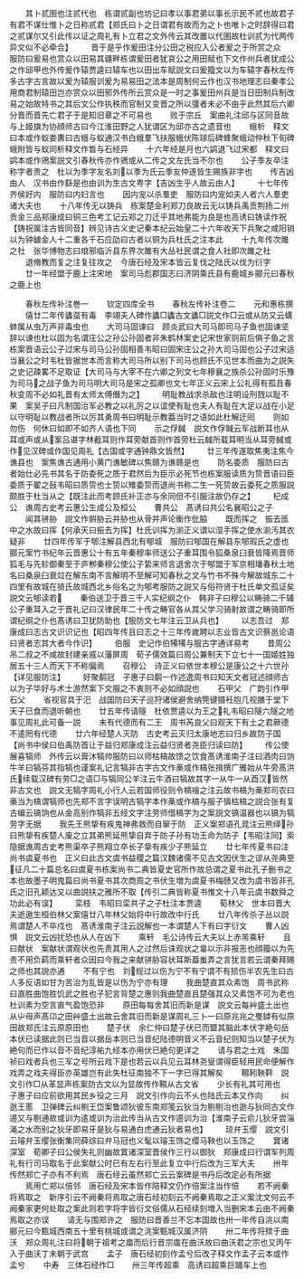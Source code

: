 <!-- { "loadSidebar": true } -->
　　其卜贰圉也注贰代也　栋谓贰副也坊记曰孝以事君弟以事长示民不贰也故君子有君不谋仕惟卜之日称贰君【郑氏曰卜之日谓君有故而为之卜也唯卜之时辞得曰君之贰谋尔又引此传以证之周礼有卜立君之文外传云其改置以代圉故杜训贰为代两传异文似不必牵合】
　　晋于是乎作爰田注分公田之税应入公者爰之于所赏之众　服防曰爰易也赏众以田易其疆畔栋谓爰田者犹哀公之用田赋也下文作州兵者犹成公之作邱甲也外传爰作辕贾逵曰辕车也以田出车赋説文曰爰籀文以为车辕字春秋左传多古字古言故以爰为辕服训爰为易易田之法本是周制何云作也汉书地理志曰秦孝公用商君制辕田岂亦赏众以田邪外传所云赏众是一时之事爰田州兵是当日田制兵制改易之始故特书之其后文公作执秩而官制又变晋之所以彊者未必不由乎此然其后六卿分晋而晋先亡君子于是知旧章之不可易也
　　败于宗丘　案曲礼注邱与区同音故与上姬旗为协顔师古曰今江淮田野之人犹谓区为邱亦古之遗音也
　　蛾析　释文曰本或作蚁娄夀曰古蛾与蚁通汉书白蛾羣飞扶服蛾伏陈球后碑蜂聚蛾动仲秋下旬碑蛾附皆与蚁同析释文作晳与石经异
　　十六年经是月也六鹢退飞过宋都　释文曰鹢本或作鶂案説文引春秋传亦作鶂或从二传之文左氏当不尔也
　　公子季友卒注称字者贵之　杜以为季字友名刘以季为氏云季友仲遂皆生赐族非字也
　　传吉凶由人　汉书由作繇是也由训为生古文甹字【吉凶生乎人故云由人】
　　十七年传齐侯好内　服防曰内妇言也
　　因内宠以杀羣吏　服防曰内宠如夫人者六人羣吏诸大夫也
　　十八年传无以铸兵　栋案楚金利郑刀良故云无以铸兵禹贡荆扬二州贡金三品郑康成曰铜三色考工记云郑之刀迁乎其地弗能为良是也高诱曰铸读作祝【铸祝属注古皆同音】辨见诗古义史记秦本纪云始皇二十六年收天下兵聚之咸阳销以为钟鐻金人十二重各千石应劭曰古者以铜为兵杜氏之注本此
　　十九年传次雎之社　张华博物志曰琅邪临沂县东界次雎有大丛社民谓之食人社即次雎之社
　　退脩教而复之注复往攻之　今唐石经及宋本皆云复伐之陆氏以伐为衍字
　　廿一年经盟于鹿上注宋地　案司马彪郡国志曰济阴乘氏县有鹿城乡郦元曰春秋之鹿上也









　　春秋左传补注巻一
　　钦定四库全书
　　春秋左传补注卷二
　　元和惠栋撰
　　僖廿二年传蠭虿有毒　李翊夫人碑作蠭□蠭古文蠭□説文作□云或从防又云蠇蚌属从虫万声非毒虫也
　　大司马固谏曰　顾炎武曰大司马即司马子鱼也固谏坚辞以谏也杜以固为名谓庄公之孙公孙固者非朱鹤林案史记宋世家则前后俱子鱼之言栋案晋语云公子过宋与司马公孙固相善韦昭曰固宋庄公之孙大司马固也公子过宋适当襄公之时韦杜皆据世本而言称大司马所以别下司马也顾氏不见世本而曲为之説失之史记疎畧不足取证【大司马与大宰不在六卿之列文七年穆襄之族杀公孙固时乐豫为司马之战子鱼为司马明大司马是宋之孤卿也文七年正义云宋上公礼得有孤且春秋变周不必如礼晋有太师太傅僭为之】
　　明耻教战求杀敌也注明设刑戮以耻不果　案吴子曰凡制国治军必教之以礼厉之以谊使有耻也夫人有耻在大足以战在小足以守明耻以教战者所以厉其勇周书曰明耻示教葢当时之语如此杜解迂囘
　　则如勿伤　何休曰如即不如齐人语也下同
　　示之俘馘　説文作俘聝云军战断耳也从耳或声或从案吕谌字林截耳则作耳旁献首则作首旁杜云馘所载耳明当从耳旁馘或作见汉碑或作国见周礼【古国或字通钟鼎文皆然】
　　廿三年传遂取焦夷注焦今谯县也　案焦谯古通用小黄门谯敏碑以焦赣为谯赣是也
　　防名委质　服防曰古者始仕必先书其名于防委死之质于君然后为臣示必死节也栋案服读质为贽晋语曰臣委质于翟之鼔韦昭曰质贽也士贽以雉委贽而退尚书称二生一死贽故云委死之质服説颇胜于杜当从之【既注此而考顾氏补正亦与余同但不引服注故仍存之】
　　杞成公　谯周古史考云惠公生成公及桓公
　　曹共公　髙诱曰共公名襄昭公之子
　　闻其骈胁　説文作骿胁云并胁也从骨并声论衡作仳脇
　　既而挥之　振去匜中之水故曰挥【何承天曰振去为挥】杜氏训挥为湔正义谓以湿手挥之使水湔汚其衣疑非
　　廿四年传军于郇注解县西北有郇城　服防曰郇国在解县东郇瑕氏之虚也郦元案竹书纪年云晋惠公十有五年秦穆率师送公子重耳围令狐桑泉臼衰皆降焉晋师狐毛与先轸御秦至于庐栁秦穆公使公子絷来师言退舍次于郇盟于军京相璠春秋土地名曰桑泉臼衰竝在解东南不言解明不至解可知春秋之文与竹书不殊今解故城东二十四里有故城在猗氏故城西北乡俗名之为郇考服防之説又与俗符贤于杜氏单文孤证矣説文云郇读若
　　秦伯送卫于晋三千人实纪纲之仆　韩非子曰穆公以畴骑二千辅公子重耳入之于晋礼记曰汉律民年二十传之畴官各从其父学习骑射故谓之畴骑即所谓纪纲之仆也髙诱曰卫犹防助也【服防文七年注云卫从兵也】
　　以志吾过　郑康成曰志古文识识记也【昭四年传且曰志之十三年传嵗聘以志业皆古文识蔡邕论语曰贤者志其大者今作识】
　　伯服　史记作伯犕犕与服古字通详易考
　　昔周公吊二叔之不咸故封建亲戚以藩屏周　荀子儒效篇曰周公兼制天下立七十一国姬姓独居五十三人而天下不称偏焉
　　召穆公　诗正义曰依世本穆公是康公之十六世孙【详见服防注】
　　好聚鹬冠　子惠子曰鹬一作述逸周书曰知天文者冠述顔师古以为子华好与术士游然案下文服之不衷则不必如顔説也
　　石甲父　广韵引作甲石父
　　省视官具于汜　战国防曰天子巡狩诸侯避舍纳筦键摄衽抱几视膳于堂下天子已食而退听朝也
　　廿五年传请隧　杜依贾逵以为王之礼韦昭曰隧六隧之地事见周礼此可备一説
　　未有代德而有二王　周书芮良父曰观天下有土之君厥德不逺罔有代德
　　廿六年经楚人灭防　古史考云灭归太康地志曰归乡故防子国【尚书中侯曰伯禹防首让于益归郑康成注云益归贤者尧臣归读曰防】
　　传公使展喜犒师　外传云以膏沐犒帅服防曰以师枯槁故馈之饮食髙诱淮南子注曰酒肉曰饷牛羊曰犒芬其指犒也谨案礼记言犒非古字古文作槀或作槁张揖撰广雅始从牛旁髙洪氏续载汉碑有劳□之语□与犒同公羊注云牛酒曰犒故其字一从牛一从酉汉皆然非古文也　説文无犒字周礼小行人云若国师役则令槁禬之注云故书槁为槀郑司农曰槀当为槁谓犒师也先郑不言字误明古犒字本作槀或作槁与服子愼枯槁之説合张有复古编云镐饷也从金高别作犒非五经文字注劳师借槁字为之案説文镐温器也以镐为犒劳字无据
　　我先王熊挚有疾鬼神弗救而自窜于防　正义案郑语孔晁注云熊绎孙曰熊挚有疾楚人废之立其弟熊延熊挚自弃于防子孙有功王命为防子【韦昭注同】索隐据谯周古史考熊渠卒子熊翔立卒长子挚有疾少子熊延立
　　廿七年传夏书曰注尚书虞夏书也　正义曰此古文虞书益稷之篇汉魏诸儒不见古文因伏生之谬从尧典至征凡二十篇总名曰虞夏书栋案尚书二典皆夏史官所作故总谓之夏书此孔子删书之本也故墨子明鬼篇曰尚书夏书其次商周之书伏生増为虞夏书梅赜又改为虞书皆非孔氏之旧孔颖达又以曲説扶之雅所不取【传引二典皆称夏书惟文十八年云虞书数舜之功此必有误】
　　栾枝　韦昭曰栾共子之子杜注本贾逵
　　荀林父　世本曰晋大夫逝遨生桓伯林父案僖廿八年林父始将中行故改中行氏
　　廿八年传杀子丛以説焉谓楚人不卒戍也　髙诱淮南子注云説解也一本谓楚人下有曰字衍文
　　曹人凶惧　説文云凶扰恐也从人在凶下
　　乘轩　毛公诗传云大夫以上赤芾乘轩
　　且曰献状　案献状谓观状也先责其用人之过然后诛观状之辠以示非报恶也顔籀以为先责不用负羁而乘轩者众因曰今我之来献骈胁容状耳斯葢蚩弄之言犹言若云谓秦拜赐之师也其説亦通
　　不有宁也　刘规过以伤为宁不有宁谓不有损伤半农先生曰古人多反语如甘为苦治为乱皆是以伤为宁亦有理
　　我曲楚直其众素饱　周书武称曰直胜曲饱胜饥武之胜也子犯言背楚之惠则我曲楚直且楚强其众又素饱不可为老也杜训素为空言直气盈饱恐非
　　原田每每舍其旧而新是谋　説文云每艸盛土出也从屮母声髙卬之田艸盛土出故云舍其旧而新是谋周礼三卜一曰原兆兆之璺鏬有似原田故郑氏注云原原田也
　　楚子伏　余仁仲曰楚子伏已而盬其脑此本伏字絶句岳本伏已读据此则已当音以据岳本则已当音纪陆德明音义不云音纪则知当以楚子伏为絶句而已作以音不音纪淳祐九经本亦用伏已絶句更详之
　　请与君之士戏　朱国祯曰戏者兵也三军之号所云戏下是也若云以兵见云耳林尧叟谓得臣轻用民命便解作戏弄之戏夫得臣亦英雄岂有此失杜征南独不下一字已得其解矣
　　韅靷鞅靽　説文引作□从革显声栋案防古文以为显故传作韅从古文省
　　少长有礼其可用也　子惠子曰应前欲用其民乡役之三月　説文引作向云不乆也陆氏云本又作向
　　纠逖王慝　卫弹碑云纠剔王岱案鲁颂狄彼东南郑笺云狄当为剔剔治也逖与狄同古文作逷又与剔通故或训为逺或训为治此传当从古文作逷训为治【淮南子云俞儿狄牙尝淄渑之水而别之狄牙即易牙是狄与易通白虎通云狄者易也】
　　琼弁玉缨　説文引云璿弁玉缨张衡集同薛综曰弁马冠也义髦以璿玉饰之缨马鞅也以玉饰之
　　窴诸深室　荀卿子曰公侯失礼则幽故窴诸深室晋侯作三行以御狄　郑康成曰行谓军列周礼有行司马取名于此案献公时已有左右行至此复立中行后改为三军大夫
　　卅年传然郑亡子亦有不利焉　唐石经云虽然郑亡云云案碑是书丹后改定必有所据
　　焉用亡郑以倍邻　唐石经及宋本皆作陪释文仍作倍案注当作倍
　　若不阙秦将焉取之　新序引云不阙秦将焉取之唐石经初刻云不阙秦焉取之正义案沈文何云不阙秦家更何处取之案此则若字将字皆衍文俗儒从石经续刻増入当删宋本云由不阙秦焉取之亦误
　　请无与围郑许之　服防曰晋善兰不忘本国故也卅一年传自洮以南　郦元曰今甄城西南五十里有桃城或谓之洮案甄城汉属济阴
　　卅二年传将殡于曲沃　郑众周礼注曰将朝于祖考之庿而后行晋宗庿在曲沃故曰曲沃君之宗也又丙午入于曲沃丁未朝于武宫
　　孟子　唐石经初刻作孟兮后改子释文作孟子云本或作孟兮
　　中寿　三体石经作□
　　卅三年传超乘　高诱曰超乘巨踊车上也
